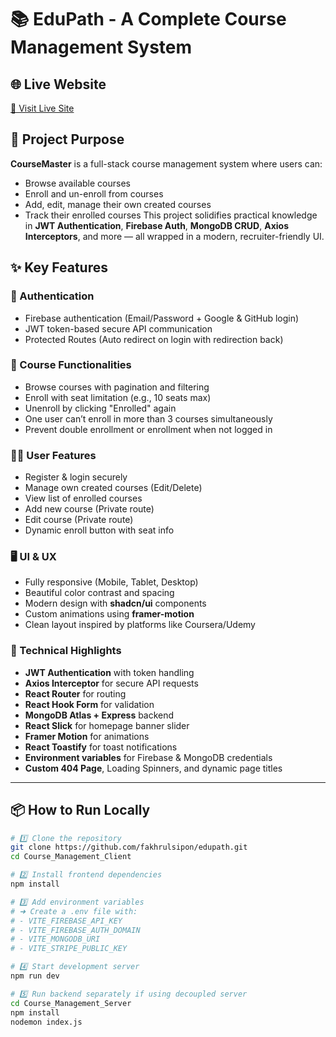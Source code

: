 # 📚 EduPath - A Complete Course Management System

## 🌐 Live Website
[🔗 Visit Live Site](https://subscription-box-2faea.web.app/)

## 🎯 Project Purpose
**CourseMaster** is a full-stack course management system where users can:
- Browse available courses
- Enroll and un-enroll from courses
- Add, edit, manage their own created courses
- Track their enrolled courses
This project solidifies practical knowledge in **JWT Authentication**, **Firebase Auth**, **MongoDB CRUD**, **Axios Interceptors**, and more — all wrapped in a modern, recruiter-friendly UI.

## ✨ Key Features

### 🔐 Authentication
- Firebase authentication (Email/Password + Google & GitHub login)
- JWT token-based secure API communication
- Protected Routes (Auto redirect on login with redirection back)

### 📖 Course Functionalities
- Browse courses with pagination and filtering
- Enroll with seat limitation (e.g., 10 seats max)
- Unenroll by clicking "Enrolled" again
- One user can’t enroll in more than 3 courses simultaneously
- Prevent double enrollment or enrollment when not logged in

### 🧑‍💼 User Features
- Register & login securely
- Manage own created courses (Edit/Delete)
- View list of enrolled courses
- Add new course (Private route)
- Edit course (Private route)
- Dynamic enroll button with seat info

### 🖥️ UI & UX
- Fully responsive (Mobile, Tablet, Desktop)
- Beautiful color contrast and spacing
- Modern design with **shadcn/ui** components
- Custom animations using **framer-motion**
- Clean layout inspired by platforms like Coursera/Udemy

### 🔧 Technical Highlights
- **JWT Authentication** with token handling
- **Axios Interceptor** for secure API requests
- **React Router** for routing
- **React Hook Form** for validation
- **MongoDB Atlas + Express** backend
- **React Slick** for homepage banner slider
- **Framer Motion** for animations
- **React Toastify** for toast notifications
- **Environment variables** for Firebase & MongoDB credentials
- **Custom 404 Page**, Loading Spinners, and dynamic page titles

---
## 📦 How to Run Locally

```bash
# 1️⃣ Clone the repository
git clone https://github.com/fakhrulsipon/edupath.git
cd Course_Management_Client

# 2️⃣ Install frontend dependencies
npm install

# 3️⃣ Add environment variables
# ➜ Create a .env file with:
# - VITE_FIREBASE_API_KEY
# - VITE_FIREBASE_AUTH_DOMAIN
# - VITE_MONGODB_URI
# - VITE_STRIPE_PUBLIC_KEY

# 4️⃣ Start development server
npm run dev

# 5️⃣ Run backend separately if using decoupled server
cd Course_Management_Server
npm install
nodemon index.js


